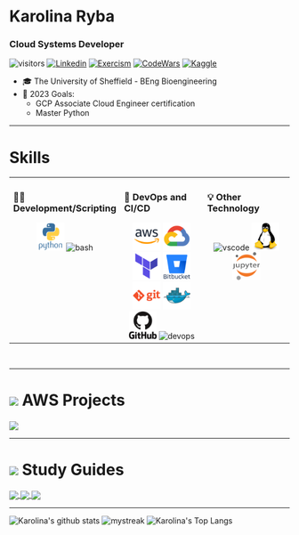 # Karolina Ryba
### Cloud Systems Developer

![visitors](https://visitor-badge.laobi.icu/badge?page_id=karolinarb.karolinarb)
[![Linkedin](https://img.shields.io/badge/-LinkedIn-blue?style=flat&logo=Linkedin&logoColor=white)](https://www.linkedin.com/in/karolinaryba)
[![Exercism](https://img.shields.io/badge/-Exercism-purple?style=flat&logo=exercism&logoColor=white)](https://exercism.org/profiles/karolinarb)
[![CodeWars](https://img.shields.io/badge/-codewars-red?style=flat&logo=codewars&logoColor=white)](https://codewars.com/users/karolinarb)
[![Kaggle](https://img.shields.io/badge/-kaggle-blue?style=flat&logo=kaggle&logoColor=white)](https://www.kaggle.com/karolinarb)
- 🎓 The University of Sheffield - BEng Bioengineering 
- 🥅 2023 Goals:
    - GCP Associate Cloud Engineer certification
    - Master Python

---

# Skills 
<table><tr><td valign="top" width="33%">

### 👨‍💻Development/Scripting  
<div align="center">  
<img src="https://raw.githubusercontent.com/devicons/devicon/master/icons/python/python-original-wordmark.svg" alt="python" width="50" height="50" />
<!--<img src="https://raw.githubusercontent.com/devicons/devicon/master/icons/go/go-original.svg" alt="go" width="50" height="50" /> -->
<img src="https://raw.githubusercontent.com/jmnote/z-icons/master/svg/bash.svg" alt="bash" width="50" height="50" />


<!--<img src="https://raw.githubusercontent.com/devicons/devicon/master/icons/flask/flask-original-wordmark.svg" alt="flask" width="50" height="50" />-->
</div>

</td><td valign="top" width="33%">



### 🚀 DevOps and CI/CD  
<div align="center">  
<img src="https://raw.githubusercontent.com/github/explore/80688e429a7d4ef2fca1e82350fe8e3517d3494d/topics/aws/aws.png" alt="aws" width="50" height="50" />
<img src="https://raw.githubusercontent.com/devicons/devicon/master/icons/googlecloud/googlecloud-original.svg" alt="googlecloud" width="50" height="50" />
<!--<img src="https://user-images.githubusercontent.com/25181517/183911544-95ad6ba7-09bf-4040-ac44-0adafedb9616.png" alt="azure" width="50" height="50" />-->
<img src="https://raw.githubusercontent.com/devicons/devicon/master/icons/terraform/terraform-original.svg" alt="terraform" width="50" height="50" />
<!--<img src="https://raw.githubusercontent.com/devicons/devicon/master/icons/packer/packer-original-wordmark.svg" alt="packer" width="50" height="50" />-->
<img src="https://raw.githubusercontent.com/devicons/devicon/master/icons/bitbucket/bitbucket-original-wordmark.svg" alt="bitbucket" width="50" height="50" />
<img src="https://raw.githubusercontent.com/devicons/devicon/master/icons/git/git-plain-wordmark.svg" alt="git" width="50" height="50" />
<img src="https://raw.githubusercontent.com/devicons/devicon/master/icons/docker/docker-original.svg" alt="Docker" width="50" height="50" />
<img src="https://raw.githubusercontent.com/devicons/devicon/master/icons/github/github-original-wordmark.svg" alt="github" width="50" height="50" />  
<img src="https://user-images.githubusercontent.com/25181517/183868728-b2e11072-00a5-47e2-8a4e-4ebbb2b8c554.png" alt="devops" width="50" height="50" />
<!--<img src="https://raw.githubusercontent.com/devicons/devicon/master/icons/vagrant/vagrant-original.svg" alt="vagrant" width="50" height="50" />-->
</div>

</td><td valign="top" width="33%">



### 💡 Other Technology  
<div align="center">  
<img src="https://user-images.githubusercontent.com/25181517/192108891-d86b6220-e232-423a-bf5f-90903e6887c3.png" alt="vscode" width="50" height="50" />
<img src="https://raw.githubusercontent.com/devicons/devicon/master/icons/linux/linux-original.svg" alt="linux" width="50" height="50" />
<img src="https://raw.githubusercontent.com/devicons/devicon/master/icons/jupyter/jupyter-original-wordmark.svg" alt="jupyter" width="50" height="50" /> 
</div>

</td></tr></table>  

<br/>

---
<h1><img src = "https://media2.giphy.com/media/QssGEmpkyEOhBCb7e1/giphy.gif?cid=ecf05e47a0n3gi1bfqntqmob8g9aid1oyj2wr3ds3mg700bl&rid=giphy.gif" width = 32px> AWS Projects</h1>
  
</a>  
<a href="[https://github.com/karolinarb/aws-static-website">
  <img align="center" src="https://github-readme-stats.vercel.app/api/pin/?username=karolinarb&repo=aws-static-website" />   
</a>  

---

<h1><img src = "https://media2.giphy.com/media/QssGEmpkyEOhBCb7e1/giphy.gif?cid=ecf05e47a0n3gi1bfqntqmob8g9aid1oyj2wr3ds3mg700bl&rid=giphy.gif" width = 32px> Study Guides</h1>
  
</a>  
<a href="[https://github.com/karolinarb/GCP-Associate-Cloud-Engineer">
  <img align="center" src="https://github-readme-stats.vercel.app/api/pin/?username=karolinarb&repo=GCP-Associate-Cloud-Engineer" />   
</a>  
<a href="https://github.com/karolinarb/Machine_Learning">
  <img align="center" src="https://github-readme-stats.vercel.app/api/pin/?username=karolinarb&repo=Machine_Learning" />  
</a>  
<a href="https://github.com/karolinarb/Python">
  <img align="center" src="https://github-readme-stats.vercel.app/api/pin/?username=karolinarb&repo=Python" />  
 </a>  


---
  
  
<!--<h1><img src = "https://media2.giphy.com/media/QssGEmpkyEOhBCb7e1/giphy.gif?cid=ecf05e47a0n3gi1bfqntqmob8g9aid1oyj2wr3ds3mg700bl&rid=giphy.gif" width = 32px> Cloud Projects</h1>-->




![Karolina's github stats](https://github-readme-stats-git-masterrstaa-rickstaa.vercel.app/api?username=karolinarb&show_icons=true&theme=vue)
<img src="https://github-readme-streak-stats.herokuapp.com/?user=karolinarb&theme=vue" alt="mystreak"/>
![Karolina's Top Langs](https://github-readme-stats-git-masterrstaa-rickstaa.vercel.app/api/top-langs/?username=karolinarb&theme=vue&layout=compact&hide=jupyter%20notebook,html,css)


